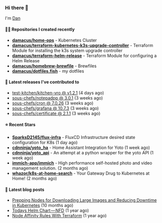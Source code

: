 

### Hi there 👋

I'm [Dan](https://medium.com/@dan.m.webb)

#### 👨‍💻 Repositories I created recently
- **[damacus/home-ops](https://github.com/damacus/home-ops)** - Kubernetes Cluster
- **[damacus/terraform-kubernetes-k3s-upgrade-controller](https://github.com/damacus/terraform-kubernetes-k3s-upgrade-controller)** - Terraform Module for installing the k3s system upgrade controller
- **[damacus/terraform-helm-release](https://github.com/damacus/terraform-helm-release)** - Terraform Module for configuring a Helm Release
- **[damacus/homebrew-brewfile](https://github.com/damacus/homebrew-brewfile)** - Brewfiles
- **[damacus/dotfiles.fish](https://github.com/damacus/dotfiles.fish)** - my dotfiles

#### 🚀 Latest releases I've contributed to


- [test-kitchen/kitchen-vro @ v1.2.1](https://github.com/test-kitchen/kitchen-vro/releases/tag/v1.2.1) (4 days ago)
- [sous-chefs/notepadpp @ 3.0.1](https://github.com/sous-chefs/notepadpp/releases/tag/3.0.1) (3 weeks ago)
- [sous-chefs/cron @ 7.0.26](https://github.com/sous-chefs/cron/releases/tag/7.0.26) (3 weeks ago)
- [sous-chefs/grafana @ 10.7.3](https://github.com/sous-chefs/grafana/releases/tag/10.7.3) (3 weeks ago)
- [sous-chefs/certificate @ 2.1.1](https://github.com/sous-chefs/certificate/releases/tag/2.1.1) (3 weeks ago)

#### ⭐ Recent Stars


- **[SparksD2145/flux-infra](https://github.com/SparksD2145/flux-infra)** - FluxCD Infrastructure desired state configuration for K8s (1 day ago)
- **[cdnninja/yoto_ha](https://github.com/cdnninja/yoto_ha)** - Home Assistant Integration for Yoto (1 week ago)
- **[cdnninja/yoto_api](https://github.com/cdnninja/yoto_api)** - An attempt at a python wrapper for the yoto API (1 week ago)
- **[immich-app/immich](https://github.com/immich-app/immich)** - High performance self-hosted photo and video management solution. (2 months ago)
- **[whazor/k8s-at-home-search](https://github.com/whazor/k8s-at-home-search)** - Your Gateway Drug to Kubernetes at Home! (2 months ago)

#### 📄 Latest blog posts
- [Prepping Nodes for Downloading Large Images and Reducing Downtime in Kubernetes](https://medium.com/@dan.m.webb/prepping-nodes-for-downloading-large-images-and-reducing-downtime-in-kubernetes-551ead53f0?source=rss-bbba9c670f6e------2) (10 months ago)
- [Todays Helm Chart — NFD](https://medium.com/@dan.m.webb/todays-helm-chart-nfd-efe64f156edd?source=rss-bbba9c670f6e------2) (1 year ago)
- [Node Affinity Rules With Terraform](https://awstip.com/node-affinity-rules-with-terraform-a0766e0bb1da?source=rss-bbba9c670f6e------2) (1 year ago)
